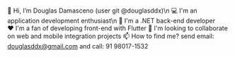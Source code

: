 👋 Hi, I’m Douglas Damasceno (user git @douglasddx)\n
💻 I'm an application development enthusiast\n
💪 I'm a .NET back-end developer<br/>
❤️ I'm a fan of developing front-end with Flutter
🌱 I'm looking to collaborate on web and mobile integration projects
📫 How to find me? send email: douglasddx@gmail.com and call: 91 98017-1532
